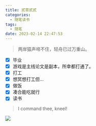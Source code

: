 ```yaml
---
title: 贰零贰贰
categories:
  - 随笔读书
tags:
  - 随笔
date: 2023-02-14 22:47:53
---
```

> 两岸猿声啼不住，轻舟已过万重山。

- [X]  毕业
  - [x]  游戏是主线论文是副本，所幸都打通了。
- [X]  打工
  - [x]  想冥想打工但...
- [X]  做饭
  - [x]  凑合能吃就行
- [x]  读书

> I command thee, kneel!

![](/images/eldenring.png)
